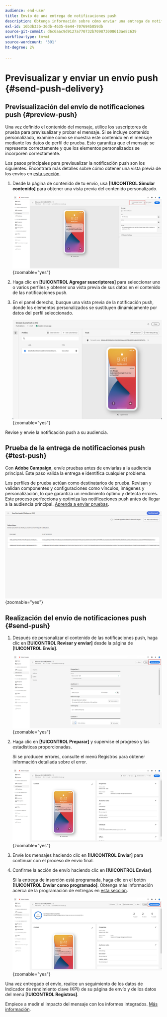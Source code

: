 ```yaml
---
audience: end-user
title: Envío de una entrega de notificaciones push
description: Obtenga información sobre cómo enviar una entrega de notificaciones push con Adobe Campaign Web
exl-id: 16b3b33b-36db-4635-8e44-707694b859db
source-git-commit: d6c6aac9d9127a770732b709873008613ae8c639
workflow-type: tm+mt
source-wordcount: '391'
ht-degree: 2%

---
```


# Previsualizar y enviar un envío push {#send-push-delivery}

## Previsualización del envío de notificaciones push {#preview-push}

Una vez definido el contenido del mensaje, utilice los suscriptores de prueba para previsualizar y probar el mensaje. Si se incluye contenido personalizado, examine cómo se muestra este contenido en el mensaje mediante los datos de perfil de prueba. Esto garantiza que el mensaje se represente correctamente y que los elementos personalizados se incorporen correctamente.

Los pasos principales para previsualizar la notificación push son los siguientes. Encontrará más detalles sobre cómo obtener una vista previa de los envíos en [esta sección](../preview-test/preview-content.md).

1. Desde la página de contenido de tu envío, usa **[!UICONTROL Simular contenido]** para obtener una vista previa del contenido personalizado.

   ![Vista previa del contenido personalizado en la página de contenido de envío](assets/push_send_1.png){zoomable="yes"}

1. Haga clic en **[!UICONTROL Agregar suscriptores]** para seleccionar uno o varios perfiles y obtener una vista previa de sus datos en el contenido de las notificaciones push.

   <!--Once your test subscribers are selected, click **[!UICONTROL Select]**.
    ![](assets/push_send_5.png){zoomable="yes"}-->

1. En el panel derecho, busque una vista previa de la notificación push, donde los elementos personalizados se sustituyen dinámicamente por datos del perfil seleccionado.

   ![El panel de vista previa muestra elementos personalizados reemplazados con datos de perfil](assets/push_send_7.png){zoomable="yes"}

Revise y envíe la notificación push a su audiencia.

## Prueba de la entrega de notificaciones push {#test-push}

Con **Adobe Campaign**, envíe pruebas antes de enviarlas a la audiencia principal. Este paso valida la entrega e identifica cualquier problema.

Los perfiles de prueba actúan como destinatarios de prueba. Revisan y validan componentes y configuraciones como vínculos, imágenes y personalización, lo que garantiza un rendimiento óptimo y detecta errores. Este proceso perfecciona y optimiza las notificaciones push antes de llegar a la audiencia principal. [Aprenda a enviar pruebas](../preview-test/test-deliveries.md#subscribers).

![Probando envío de notificaciones push con destinatarios de prueba](assets/push_send_6.png){zoomable="yes"}

## Realización del envío de notificaciones push {#send-push}

1. Después de personalizar el contenido de las notificaciones push, haga clic en **[!UICONTROL Revisar y enviar]** desde la página de **[!UICONTROL Envío]**.

   ![Botón Revisar y enviar en la página de envío](assets/push_send_2.png){zoomable="yes"}

1. Haga clic en **[!UICONTROL Preparar]** y supervise el progreso y las estadísticas proporcionadas.

   Si se producen errores, consulte el menú Registros para obtener información detallada sobre el error.

   ![Supervisión del progreso y las estadísticas de preparación](assets/push_send_3.png){zoomable="yes"}

1. Envíe los mensajes haciendo clic en **[!UICONTROL Enviar]** para continuar con el proceso de envío final.

1. Confirme la acción de envío haciendo clic en **[!UICONTROL Enviar]**.

   Si la entrega de inserción está programada, haga clic en el botón **[!UICONTROL Enviar como programado]**. Obtenga más información acerca de la programación de entregas en [esta sección](../msg/gs-messages.md#schedule-the-delivery-sending).

   ![Botón Enviar como programado para la entrega de inserción programada](assets/push_send_4.png){zoomable="yes"}

Una vez entregado el envío, realice un seguimiento de los datos de Indicador de rendimiento clave (KPI) de su página de envío y de los datos del menú **[!UICONTROL Registros]**.

Empiece a medir el impacto del mensaje con los informes integrados. [Más información](../reporting/push-report.md).